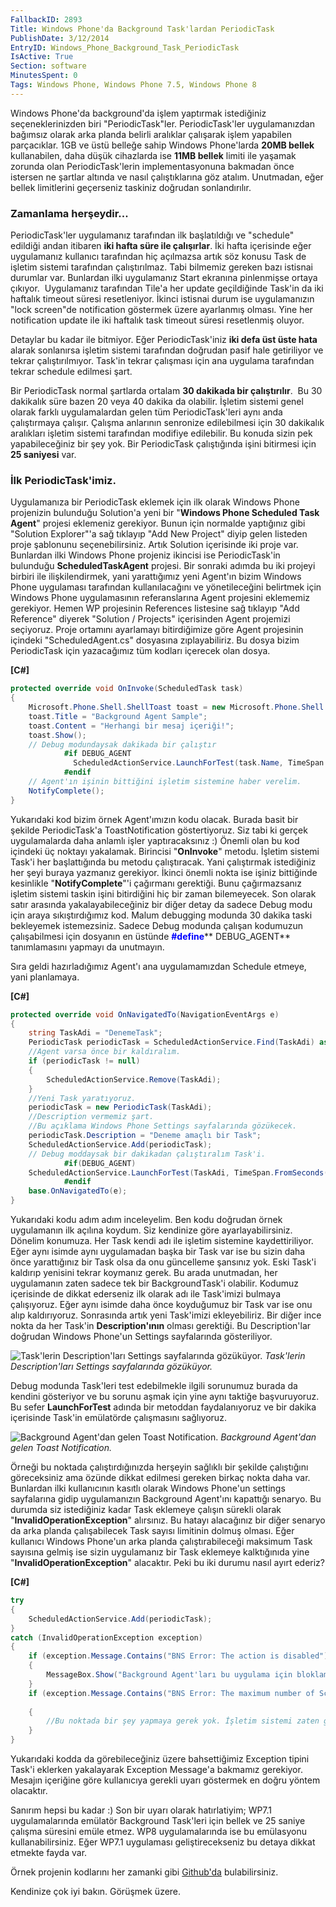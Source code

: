 ```yaml
---
FallbackID: 2893
Title: Windows Phone'da Background Task'lardan PeriodicTask
PublishDate: 3/12/2014
EntryID: Windows_Phone_Background_Task_PeriodicTask
IsActive: True
Section: software
MinutesSpent: 0
Tags: Windows Phone, Windows Phone 7.5, Windows Phone 8
---
```

Windows Phone'da background'da işlem yaptırmak istediğiniz
seçeneklerinizden biri "PeriodicTask"ler. PeriodicTask'ler
uygulamanızdan bağımsız olarak arka planda belirli aralıklar çalışarak
işlem yapabilen parçacıklar. 1GB ve üstü belleğe sahip Windows
Phone'larda **20MB bellek** kullanabilen, daha düşük cihazlarda ise
**11MB bellek** limiti ile yaşamak zorunda olan PeriodicTask'lerin
implementasyonuna bakmadan önce istersen ne şartlar altında ve nasıl
çalıştıklarına göz atalım. Unutmadan, eğer bellek limitlerini geçerseniz
taskiniz doğrudan sonlandırılır.

### Zamanlama herşeydir...

PeriodicTask'ler uygulamanız tarafından ilk başlatıldığı ve "schedule"
edildiği andan itibaren **iki hafta süre ile çalışırlar**. İki hafta
içerisinde eğer uygulamanız kullanıcı tarafından hiç açılmazsa artık söz
konusu Task de işletim sistemi tarafından çalıştırılmaz. Tabi bilmemiz
gereken bazı istisnai durumlar var. Bunlardan ilki uygulamanız Start
ekranına pinlenmişse ortaya çıkıyor.  Uygulamanız tarafından Tile'a her
update geçildiğinde Task'in da iki haftalık timeout süresi resetleniyor.
İkinci istisnai durum ise uygulamanızın "lock screen"de notification
göstermek üzere ayarlanmış olması. Yine her notification update ile iki
haftalık task timeout süresi resetlenmiş oluyor.

Detaylar bu kadar ile bitmiyor. Eğer PeriodicTask'iniz **iki defa üst
üste hata** alarak sonlanırsa işletim sistemi tarafından doğrudan pasif
hale getiriliyor ve tekrar çalıştırılmıyor. Task'in tekrar çalışması
için ana uygulama tarafından tekrar schedule edilmesi şart.

Bir PeriodicTask normal şartlarda ortalam **30 dakikada bir
çalıştırılır**.  Bu 30 dakikalık süre bazen 20 veya 40 dakika da
olabilir. İşletim sistemi genel olarak farklı uygulamalardan gelen tüm
PeriodicTask'leri aynı anda çalıştırmaya çalışır. Çalışma anlarının
senronize edilebilmesi için 30 dakikalık aralıkları işletim sistemi
tarafından modifiye edilebilir. Bu konuda sizin pek yapabileceğiniz bir
şey yok. Bir PeriodicTask çalıştığında işini bitirmesi için **25
saniyesi** var.

### İlk PeriodicTask'imiz.

Uygulamanıza bir PeriodicTask eklemek için ilk olarak Windows Phone
projenizin bulunduğu Solution'a yeni bir "**Windows Phone Scheduled Task
Agent**" projesi eklemeniz gerekiyor. Bunun için normalde yaptığınız
gibi "Solution Explorer"'a sağ tıklayıp "Add New Project" diyip gelen
listeden proje şablonunu seçenebilirsiniz. Artık Solution içerisinde iki
proje var. Bunlardan ilki Windows Phone projeniz ikincisi ise
PeriodicTask'in bulunduğu **ScheduledTaskAgent** projesi. Bir sonraki
adımda bu iki projeyi birbiri ile ilişkilendirmek, yani yarattığımız
yeni Agent'ın bizim Windows Phone uygulaması tarafından kullanılacağını
ve yönetileceğini belirtmek için Windows Phone uygulamasının
referanslarına Agent projesini eklememiz gerekiyor. Hemen WP projesinin
References listesine sağ tıklayıp "Add Reference" diyerek "Solution /
Projects" içerisinden Agent projemizi seçiyoruz. Proje ortamını
ayarlamayı bitirdiğimize göre Agent projesinin içindeki
"ScheduledAgent.cs" dosyasına zıplayabiliriz. Bu dosya bizim
PeriodicTask için yazacağımız tüm kodları içerecek olan dosya.

**[C\#]**

```cs
protected override void OnInvoke(ScheduledTask task)
{
    Microsoft.Phone.Shell.ShellToast toast = new Microsoft.Phone.Shell.ShellToast();
    toast.Title = "Background Agent Sample";
    toast.Content = "Herhangi bir mesaj içeriği!";
    toast.Show();
    // Debug modundaysak dakikada bir çalıştır
            #if DEBUG_AGENT
              ScheduledActionService.LaunchForTest(task.Name, TimeSpan.FromSeconds(60));
            #endif
    // Agent'ın işinin bittiğini işletim sistemine haber verelim.
    NotifyComplete();
}
```

Yukarıdaki kod bizim örnek Agent'ımızın kodu olacak. Burada basit bir
şekilde PeriodicTask'a ToastNotification göstertiyoruz. Siz tabi ki
gerçek uygulamalarda daha anlamlı işler yaptıracaksınız :) Önemli olan
bu kod içindeki üç noktayı yakalamak. Birincisi "**OnInvoke**" metodu.
İşletim sistemi Task'i her başlattığında bu metodu çalıştıracak. Yani
çalıştırmak istediğiniz her şeyi buraya yazmanız gerekiyor. İkinci
önemli nokta ise işiniz bittiğinde kesinlikle "**NotifyComplete**"'i
çağırmanı gerektiği. Bunu çağırmazsanız işletim sistemi taskin işini
bitirdiğini hiç bir zaman bilemeyecek. Son olarak satır arasında
yakalayabileceğiniz bir diğer detay da sadece Debug modu için araya
sıkıştırdığımız kod. Malum debugging modunda 30 dakika taski bekleyemek
istemezsiniz. Sadece Debug modunda çalışan kodumuzun çalışabilmesi için
dosyanın en üstünde <span
style="color:blue;">**\#define**</span>** DEBUG\_AGENT** tanımlamasını
yapmayı da unutmayın.

Sıra geldi hazırladığımız Agent'ı ana uygulamamızdan Schedule etmeye,
yani planlamaya.

**[C\#]**

```cs
protected override void OnNavigatedTo(NavigationEventArgs e)
{
    string TaskAdi = "DenemeTask";
    PeriodicTask periodicTask = ScheduledActionService.Find(TaskAdi) as PeriodicTask;
    //Agent varsa önce bir kaldıralım.
    if (periodicTask != null)
    {
        ScheduledActionService.Remove(TaskAdi);
    }
    //Yeni Task yaratıyoruz.
    periodicTask = new PeriodicTask(TaskAdi);
    //Description vermemiz şart.
    //Bu açıklama Windows Phone Settings sayfalarında gözükecek.
    periodicTask.Description = "Deneme amaçlı bir Task";
    ScheduledActionService.Add(periodicTask);
    // Debug moddaysak bir dakikadan çalıştıralım Task'i.
            #if(DEBUG_AGENT)
    ScheduledActionService.LaunchForTest(TaskAdi, TimeSpan.FromSeconds(60));
            #endif
    base.OnNavigatedTo(e);
}
```

Yukarıdaki kodu adım adım inceleyelim. Ben kodu doğrudan örnek
uygulamanın ilk açılına koydum. Siz kendinize göre ayarlayabilirsiniz.
Dönelim konumuza. Her Task kendi adı ile işletim sistemine
kaydettiriliyor. Eğer aynı isimde aynı uygulamadan başka bir Task var
ise bu sizin daha önce yarattığınız bir Task olsa da onu güncelleme
şansınız yok. Eski Task'i kaldırıp yenisini tekrar koymanız gerek. Bu
arada unutmadan, her uygulamanın zaten sadece tek bir BackgroundTask'i
olabilir. Kodumuz içerisinde de dikkat ederseniz ilk olarak adı ile
Task'imizi bulmaya çalışıyoruz. Eğer aynı isimde daha önce koyduğumuz
bir Task var ise onu alıp kaldırıyoruz. Sonrasında artık yeni Task'imizi
ekleyebiliriz. Bir diğer ince nokta da her Task'in **Description'ının**
olması gerektiği. Bu Description'lar doğrudan Windows Phone'un Settings
sayfalarında gösteriliyor.

![Task'lerin Description'ları Settings sayfalarında
gözüküyor.](http://cdn.daron.yondem.com/assets/2893/task1.png)
*Task'lerin Description'ları Settings sayfalarında gözüküyor.*

Debug modunda Task'leri test edebilmekle ilgili sorunumuz burada da
kendini gösteriyor ve bu sorunu aşmak için yine aynı taktiğe
başvuruyoruz. Bu sefer **LaunchForTest** adında bir metoddan
faydalanıyoruz ve bir dakika içerisinde Task'in emülatörde çalışmasını
sağlıyoruz.

![Background Agent'dan gelen Toast
Notification.](http://cdn.daron.yondem.com/assets/2893/task2.png)
*Background Agent'dan gelen Toast Notification.*

Örneği bu noktada çalıştırdığınızda herşeyin sağlıklı bir şekilde
çalıştığını göreceksiniz ama özünde dikkat edilmesi gereken birkaç nokta
daha var. Bunlardan ilki kullanıcının kasıtlı olarak Windows Phone'un
settings sayfalarına gidip uygulamanızın Background Agent'ını kapattığı
senaryo. Bu durumda siz istediğiniz kadar Task eklemeye çalışın sürekli
olarak "**InvalidOperationException**" alırsınız. Bu hatayı alacağınız
bir diğer senaryo da arka planda çalışabilecek Task sayısı limitinin
dolmuş olması. Eğer kullanıcı Windows Phone'un arka planda
çalıştırabileceği maksimum Task sayısına gelmiş ise sizin uygulamanız
bir Task eklemeye kalktığınıda yine "**InvalidOperationException**"
alacaktır. Peki bu iki durumu nasıl ayırt ederiz?

**[C\#]**

```cs
try
{
    ScheduledActionService.Add(periodicTask);
}
catch (InvalidOperationException exception)
{
    if (exception.Message.Contains("BNS Error: The action is disabled"))
    {
        MessageBox.Show("Background Agent'ları bu uygulama için bloklamışsınız.");
    }
    if (exception.Message.Contains("BNS Error: The maximum number of ScheduledActions of this type 
                                                                        have already been added."))
    {
        //Bu noktada bir şey yapmaya gerek yok. İşletim sistemi zaten gerekli uyarıyı gösterecektir.
    }
}     
```

Yukarıdaki kodda da görebileceğiniz üzere bahsettiğimiz Exception tipini
Task'i eklerken yakalayarak Exception Message'a bakmamız gerekiyor.
Mesajın içeriğine göre kullanıcıya gerekli uyarı göstermek en doğru
yöntem olacaktır.

Sanırım hepsi bu kadar :) Son bir uyarı olarak hatırlatiyim; WP7.1
uygulamalarında emülatör Background Task'leri için bellek ve 25 saniye
çalışma süresini emüle etmez. WP8 uygulamalarında ise bu emülasyonu
kullanabilirsiniz. Eğer WP7.1 uygulaması geliştirecekseniz bu detaya
dikkat etmekte fayda var.

Örnek projenin kodlarını her zamanki gibi
[Github'da](https://github.com/daronyondem/WPMakaleOrnekleri/tree/master/PeriodicTaskOrnek)
bulabilirsiniz.

Kendinize çok iyi bakın. Görüşmek üzere.


